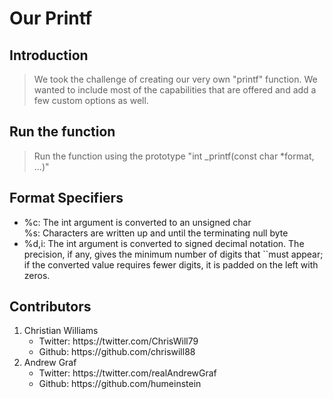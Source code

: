 # Our Printf

## Introduction

>We took the challenge of creating our very own "printf" function. We wanted to include most of the capabilities that are offered and add a few custom options as well.

## Run the function

>Run the function using the prototype "int _printf(const char *format, ...)"

## Format Specifiers
<ul>
  <li>%c: The int argument is converted to an unsigned char</li>
  <l1>%s: Characters are written up and until the terminating null byte</li>
  <li>%d,i:  The int argument is converted to signed decimal notation. The precision, if any, gives the minimum number of digits that       ``must appear; if the converted value requires fewer digits, it
    is padded on the left with zeros. </li>
</ul>




## Contributors
<ol>
    <li>Christian Williams
    <ul>
        <li>Twitter: https://twitter.com/ChrisWill79</li>
      <li>Github: https://github.com/chriswill88</li>
      </li>
      </ul>
    <li>Andrew Graf
      <ul>
        <li>Twitter: https://twitter.com/realAndrewGraf</li>
        <li>Github: https://github.com/humeinstein</li>
  </ul>
  </ol>
